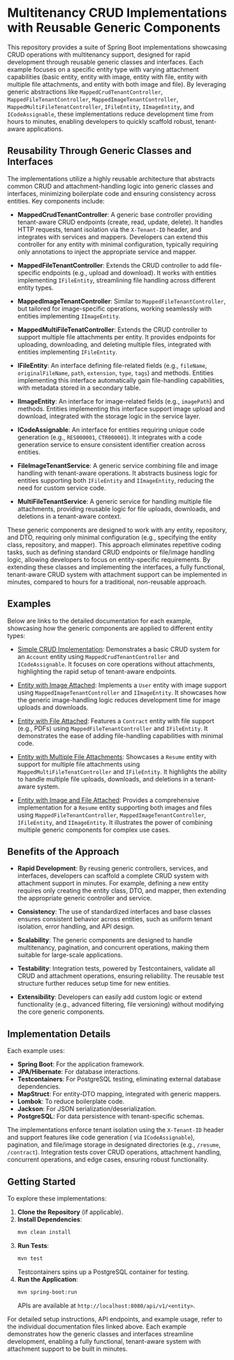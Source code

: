 # Multitenancy CRUD Implementations with Reusable Generic Components

This repository provides a suite of Spring Boot implementations showcasing CRUD operations with multitenancy support,
designed for rapid development through reusable generic classes and interfaces. Each example focuses on a specific
entity type with varying attachment capabilities (basic entity, entity with image, entity with file, entity with
multiple file attachments, and entity with both image and file). By leveraging generic abstractions like
`MappedCrudTenantController`, `MappedFileTenantController`, `MappedImageTenantController`,
`MappedMultiFileTenatController`, `IFileEntity`, `IImageEntity`, and `ICodeAssignable`, these implementations reduce
development time from hours to minutes, enabling developers to quickly scaffold robust, tenant-aware applications.

## Reusability Through Generic Classes and Interfaces

The implementations utilize a highly reusable architecture that abstracts common CRUD and attachment-handling logic into
generic classes and interfaces, minimizing boilerplate code and ensuring consistency across entities. Key components
include:

- **MappedCrudTenantController**: A generic base controller providing tenant-aware CRUD endpoints (create, read, update,
  delete). It handles HTTP requests, tenant isolation via the `X-Tenant-ID` header, and integrates with services and
  mappers. Developers can extend this controller for any entity with minimal configuration, typically requiring only
  annotations to inject the appropriate service and mapper.

- **MappedFileTenantController**: Extends the CRUD controller to add file-specific endpoints (e.g., upload and
  download). It works with entities implementing `IFileEntity`, streamlining file handling across different entity
  types.

- **MappedImageTenantController**: Similar to `MappedFileTenantController`, but tailored for image-specific operations,
  working seamlessly with entities implementing `IImageEntity`.

- **MappedMultiFileTenatController**: Extends the CRUD controller to support multiple file attachments per entity. It
  provides endpoints for uploading, downloading, and deleting multiple files, integrated with entities implementing
  `IFileEntity`.

- **IFileEntity**: An interface defining file-related fields (e.g., `fileName`, `originalFileName`, `path`, `extension`,
  `type`, `tags`) and methods. Entities implementing this interface automatically gain file-handling capabilities, with
  metadata stored in a secondary table.

- **IImageEntity**: An interface for image-related fields (e.g., `imagePath`) and methods. Entities implementing this
  interface support image upload and download, integrated with the storage logic in the service layer.

- **ICodeAssignable**: An interface for entities requiring unique code generation (e.g., `RES000001`, `CTR000001`). It
  integrates with a code generation service to ensure consistent identifier creation across entities.

- **FileImageTenantService**: A generic service combining file and image handling with tenant-aware operations. It
  abstracts business logic for entities supporting both `IFileEntity` and `IImageEntity`, reducing the need for custom
  service code.

- **MultiFileTenantService**: A generic service for handling multiple file attachments, providing reusable logic for
  file uploads, downloads, and deletions in a tenant-aware context.

These generic components are designed to work with any entity, repository, and DTO, requiring only minimal
configuration (e.g., specifying the entity class, repository, and mapper). This approach eliminates repetitive coding
tasks, such as defining standard CRUD endpoints or file/image handling logic, allowing developers to focus on
entity-specific requirements. By extending these classes and implementing the interfaces, a fully functional,
tenant-aware CRUD system with attachment support can be implemented in minutes, compared to hours for a traditional,
non-reusable approach.

## Examples

Below are links to the detailed documentation for each example, showcasing how the generic components are applied to
different entity types:

- [Simple CRUD Implementation](Simple_CRUD_Implementation.md): Demonstrates a basic CRUD system for an `Account` entity
  using `MappedCrudTenantController` and `ICodeAssignable`. It focuses on core operations without attachments,
  highlighting the rapid setup of tenant-aware endpoints.

- [Entity with Image Attached](Entity_With_Image_Attached.md): Implements a `User` entity with image support using
  `MappedImageTenantController` and `IImageEntity`. It showcases how the generic image-handling logic reduces
  development time for image uploads and downloads.

- [Entity with File Attached](Entity_With_File_Attached.md): Features a `Contract` entity with file support (e.g., PDFs)
  using `MappedFileTenantController` and `IFileEntity`. It demonstrates the ease of adding file-handling capabilities
  with minimal code.

- [Entity with Multiple File Attachments](Entity_With_MultiFile_Attached.md): Showcases a `Resume` entity with support
  for multiple file attachments using `MappedMultiFileTenatController` and `IFileEntity`. It highlights the ability to
  handle multiple file uploads, downloads, and deletions in a tenant-aware system.

- [Entity with Image and File Attached](Entity_With_Image_And_File_Attached.md): Provides a comprehensive implementation
  for a `Resume` entity supporting both images and files using `MappedFileTenantController`,
  `MappedImageTenantController`, `IFileEntity`, and `IImageEntity`. It illustrates the power of combining multiple
  generic components for complex use cases.

## Benefits of the Approach

- **Rapid Development**: By reusing generic controllers, services, and interfaces, developers can scaffold a complete
  CRUD system with attachment support in minutes. For example, defining a new entity requires only creating the entity
  class, DTO, and mapper, then extending the appropriate generic controller and service.

- **Consistency**: The use of standardized interfaces and base classes ensures consistent behavior across entities, such
  as uniform tenant isolation, error handling, and API design.

- **Scalability**: The generic components are designed to handle multitenancy, pagination, and concurrent operations,
  making them suitable for large-scale applications.

- **Testability**: Integration tests, powered by Testcontainers, validate all CRUD and attachment operations, ensuring
  reliability. The reusable test structure further reduces setup time for new entities.

- **Extensibility**: Developers can easily add custom logic or extend functionality (e.g., advanced filtering, file
  versioning) without modifying the core generic components.

## Implementation Details

Each example uses:

- **Spring Boot**: For the application framework.
- **JPA/Hibernate**: For database interactions.
- **Testcontainers**: For PostgreSQL testing, eliminating external database dependencies.
- **MapStruct**: For entity-DTO mapping, integrated with generic mappers.
- **Lombok**: To reduce boilerplate code.
- **Jackson**: For JSON serialization/deserialization.
- **PostgreSQL**: For data persistence with tenant-specific schemas.

The implementations enforce tenant isolation using the `X-Tenant-ID` header and support features like code generation (
via `ICodeAssignable`), pagination, and file/image storage in designated directories (e.g., `/resume`, `/contract`).
Integration tests cover CRUD operations, attachment handling, concurrent operations, and edge cases, ensuring robust
functionality.

## Getting Started

To explore these implementations:

1. **Clone the Repository** (if applicable).
2. **Install Dependencies**:
   ```bash
   mvn clean install
   ```
3. **Run Tests**:
   ```bash
   mvn test
   ```
   Testcontainers spins up a PostgreSQL container for testing.
4. **Run the Application**:
   ```bash
   mvn spring-boot:run
   ```
   APIs are available at `http://localhost:8080/api/v1/<entity>`.

For detailed setup instructions, API endpoints, and example usage, refer to the individual documentation files linked
above. Each example demonstrates how the generic classes and interfaces streamline development, enabling a fully
functional, tenant-aware system with attachment support to be built in minutes.